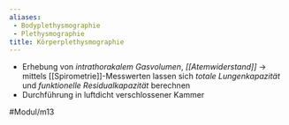 ```yaml
---
aliases:
 - Bodyplethysmographie
 - Plethysmographie
title: Körperplethysmographie
---
```


- Erhebung von *intrathorakalem Gasvolumen*, *[[Atemwiderstand]]* → mittels [[Spirometrie]]-Messwerten lassen sich *totale Lungenkapazität* und *funktionelle Residualkapazität* berechnen
- Durchführung in luftdicht verschlossener Kammer

#Modul/m13